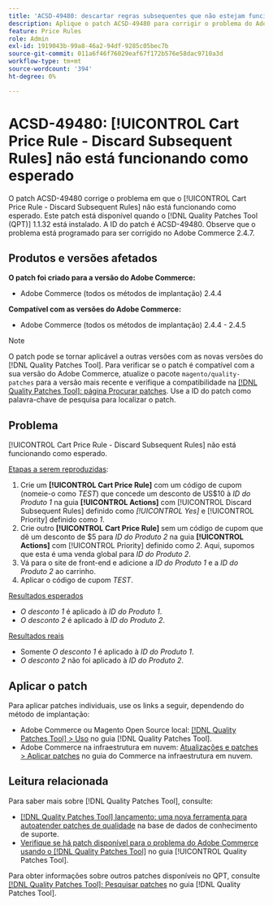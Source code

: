 ```yaml
---
title: 'ACSD-49480: descartar regras subsequentes que não estejam funcionando'
description: Aplique o patch ACSD-49480 para corrigir o problema do Adobe Commerce em que o [!UICONTROL Cart Price Rule - Discard Subsequent Rules] não está funcionando como esperado.
feature: Price Rules
role: Admin
exl-id: 1919043b-99a8-46a2-94df-9285c05bec7b
source-git-commit: 011a6f46f76029eaf67f172b576e58dac9710a3d
workflow-type: tm+mt
source-wordcount: '394'
ht-degree: 0%

---
```


# ACSD-49480: [!UICONTROL Cart Price Rule - Discard Subsequent Rules] não está funcionando como esperado

O patch ACSD-49480 corrige o problema em que o [!UICONTROL Cart Price Rule - Discard Subsequent Rules] não está funcionando como esperado. Este patch está disponível quando o [!DNL Quality Patches Tool (QPT)] 1.1.32 está instalado. A ID do patch é ACSD-49480. Observe que o problema está programado para ser corrigido no Adobe Commerce 2.4.7.

## Produtos e versões afetados

**O patch foi criado para a versão do Adobe Commerce:**

* Adobe Commerce (todos os métodos de implantação) 2.4.4

**Compatível com as versões do Adobe Commerce:**

* Adobe Commerce (todos os métodos de implantação) 2.4.4 - 2.4.5

>[!NOTE]
>
>O patch pode se tornar aplicável a outras versões com as novas versões do [!DNL Quality Patches Tool]. Para verificar se o patch é compatível com a sua versão do Adobe Commerce, atualize o pacote `magento/quality-patches` para a versão mais recente e verifique a compatibilidade na [[!DNL Quality Patches Tool]: página Procurar patches](https://experienceleague.adobe.com/tools/commerce-quality-patches/index.html?lang=pt-BR). Use a ID do patch como palavra-chave de pesquisa para localizar o patch.

## Problema

[!UICONTROL Cart Price Rule - Discard Subsequent Rules] não está funcionando como esperado.

<u>Etapas a serem reproduzidas</u>:

1. Crie um **[!UICONTROL Cart Price Rule]** com um código de cupom (nomeie-o como *TEST*) que concede um desconto de US$10 à *ID do Produto 1* na guia **[!UICONTROL Actions]** com [!UICONTROL Discard Subsequent Rules] definido como *[!UICONTROL Yes]* e [!UICONTROL Priority] definido como *1*.
1. Crie outro **[!UICONTROL Cart Price Rule]** sem um código de cupom que dê um desconto de $5 para *ID do Produto 2* na guia **[!UICONTROL Actions]** com [!UICONTROL Priority] definido como *2*. Aqui, supomos que esta é uma venda global para *ID do Produto 2*.
1. Vá para o site de front-end e adicione a *ID do Produto 1* e a *ID do Produto 2* ao carrinho.
1. Aplicar o código de cupom *TEST*.

<u>Resultados esperados</u>

* *O desconto 1* é aplicado à *ID do Produto 1*.
* *O desconto 2* é aplicado à *ID do Produto 2*.

<u>Resultados reais</u>

* Somente *O desconto 1* é aplicado à *ID do Produto 1*.
* *O desconto 2* não foi aplicado à *ID do Produto 2*.

## Aplicar o patch

Para aplicar patches individuais, use os links a seguir, dependendo do método de implantação:

* Adobe Commerce ou Magento Open Source local: [[!DNL Quality Patches Tool] > Uso](/help/tools/quality-patches-tool/usage.md) no guia [!DNL Quality Patches Tool].
* Adobe Commerce na infraestrutura em nuvem: [Atualizações e patches > Aplicar patches](https://experienceleague.adobe.com/docs/commerce-cloud-service/user-guide/develop/upgrade/apply-patches.html?lang=pt-BR) no guia do Commerce na infraestrutura em nuvem.

## Leitura relacionada

Para saber mais sobre [!DNL Quality Patches Tool], consulte:

* [[!DNL Quality Patches Tool] lançamento: uma nova ferramenta para autoatender patches de qualidade](https://experienceleague.adobe.com/pt-br/docs/commerce-operations/tools/quality-patches-tool/quality-patches-tool-to-self-serve-quality-patches) na base de dados de conhecimento de suporte.
* [Verifique se há patch disponível para o problema do Adobe Commerce usando o  [!DNL Quality Patches Tool]](/help/tools/quality-patches-tool/patches-available-in-qpt/check-patch-for-magento-issue-with-magento-quality-patches.md) no guia [!UICONTROL Quality Patches Tool].


Para obter informações sobre outros patches disponíveis no QPT, consulte [[!DNL Quality Patches Tool]: Pesquisar patches](https://experienceleague.adobe.com/tools/commerce-quality-patches/index.html?lang=pt-BR) no guia [!DNL Quality Patches Tool].
